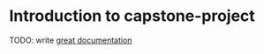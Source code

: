 # Introduction to capstone-project

TODO: write [great documentation](http://jacobian.org/writing/what-to-write/)
